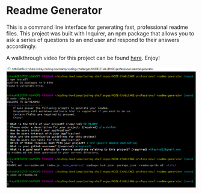 # Readme Generator
This is a command line interface for generating fast, professional readme files. This project was built with Inquirer, an npm package that allows you to ask a series of questions to an end user and respond to their answers accordingly. 

A walkthrough video for this project can be found <a href="https://youtu.be/bHn7N5wsx10">here</a>. Enjoy!

<img src=./readme-generator-screenshot.png>